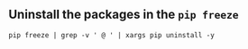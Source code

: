 ## Uninstall the packages in the  `pip freeze`



```
pip freeze | grep -v ' @ ' | xargs pip uninstall -y
```
